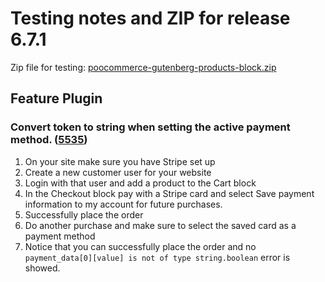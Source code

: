# Testing notes and ZIP for release 6.7.1

Zip file for testing: [poocommerce-gutenberg-products-block.zip](https://github.com/poocommerce/poocommerce-gutenberg-products-block/files/7829419/poocommerce-gutenberg-products-block.zip)

## Feature Plugin

### Convert token to string when setting the active payment method. ([5535](https://github.com/poocommerce/poocommerce-gutenberg-products-block/pull/5535))

1. On your site make sure you have Stripe set up
2. Create a new customer user for your website
3. Login with that user and add a product to the Cart block
4. In the Checkout block pay with a Stripe card and select Save payment information to my account for future purchases.
5. Successfully place the order
6. Do another purchase and make sure to select the saved card as a payment method
7. Notice that you can successfully place the order and no `payment_data[0][value] is not of type string.boolean` error is showed.
